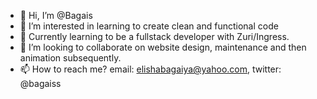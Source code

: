 - 👋 Hi, I’m @Bagais
- 👀 I’m interested in learning to create clean and functional code
- 🌱 Currently learning to be a fullstack developer with Zuri/Ingress.
- 💞️ I’m looking to collaborate on website design, maintenance and then animation subsequently.
- 📫 How to reach me? email: elishabagaiya@yahoo.com, twitter: @bagaiss

<!---
Bagais/Bagais is a ✨ special ✨ repository because its `README.md` (this file) appears on your GitHub profile.
You can click the Preview link to take a look at your changes.
--->
